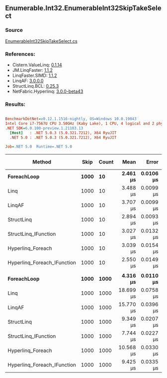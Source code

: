 ﻿## Enumerable.Int32.EnumerableInt32SkipTakeSelect

### Source
[EnumerableInt32SkipTakeSelect.cs](../LinqBenchmarks/Enumerable/Int32/EnumerableInt32SkipTakeSelect.cs)

### References:
- Cistern.ValueLinq: [0.1.14](https://www.nuget.org/packages/Cistern.ValueLinq/0.1.14)
- JM.LinqFaster: [1.1.2](https://www.nuget.org/packages/JM.LinqFaster/1.1.2)
- LinqFaster.SIMD: [1.1.2](https://www.nuget.org/packages/LinqFaster.SIMD/1.0.3)
- LinqAF: [3.0.0.0](https://www.nuget.org/packages/LinqAF/3.0.0.0)
- StructLinq.BCL: [0.25.3](https://www.nuget.org/packages/StructLinq.BCL/0.25.3)
- NetFabric.Hyperlinq: [3.0.0-beta43](https://www.nuget.org/packages/NetFabric.Hyperlinq/3.0.0-beta43)

### Results:
``` ini

BenchmarkDotNet=v0.12.1.1516-nightly, OS=Windows 10.0.19043
Intel Core i7-7567U CPU 3.50GHz (Kaby Lake), 1 CPU, 4 logical and 2 physical cores
.NET SDK=6.0.100-preview.1.21103.13
  [Host]   : .NET 5.0.3 (5.0.321.7212), X64 RyuJIT
  .NET 5.0 : .NET 5.0.3 (5.0.321.7212), X64 RyuJIT

Job=.NET 5.0  Runtime=.NET 5.0  

```
|                      Method | Skip | Count |      Mean |     Error |    StdDev | Ratio | RatioSD |  Gen 0 | Gen 1 | Gen 2 | Allocated |
|---------------------------- |----- |------ |----------:|----------:|----------:|------:|--------:|-------:|------:|------:|----------:|
|                 **ForeachLoop** | **1000** |    **10** |  **2.461 μs** | **0.0106 μs** | **0.0099 μs** |  **1.00** |    **0.00** | **0.0191** |     **-** |     **-** |      **40 B** |
|                        Linq | 1000 |    10 |  3.488 μs | 0.0099 μs | 0.0083 μs |  1.42 |    0.01 | 0.0992 |     - |     - |     208 B |
|                      LinqAF | 1000 |    10 |  3.707 μs | 0.0099 μs | 0.0083 μs |  1.51 |    0.00 | 0.0191 |     - |     - |      40 B |
|                  StructLinq | 1000 |    10 |  2.894 μs | 0.0093 μs | 0.0082 μs |  1.18 |    0.01 | 0.0610 |     - |     - |     128 B |
|        StructLinq_IFunction | 1000 |    10 |  3.027 μs | 0.0132 μs | 0.0110 μs |  1.23 |    0.01 | 0.0191 |     - |     - |      40 B |
|           Hyperlinq_Foreach | 1000 |    10 |  3.039 μs | 0.0154 μs | 0.0129 μs |  1.24 |    0.01 | 0.0191 |     - |     - |      40 B |
| Hyperlinq_Foreach_IFunction | 1000 |    10 |  2.550 μs | 0.0149 μs | 0.0139 μs |  1.04 |    0.01 | 0.0191 |     - |     - |      40 B |
|                             |      |       |           |           |           |       |         |        |       |       |           |
|                 **ForeachLoop** | **1000** |  **1000** |  **4.316 μs** | **0.0110 μs** | **0.0097 μs** |  **1.00** |    **0.00** | **0.0153** |     **-** |     **-** |      **40 B** |
|                        Linq | 1000 |  1000 | 18.699 μs | 0.0758 μs | 0.0672 μs |  4.33 |    0.02 | 0.0916 |     - |     - |     208 B |
|                      LinqAF | 1000 |  1000 | 15.770 μs | 0.0396 μs | 0.0309 μs |  3.65 |    0.01 |      - |     - |     - |      40 B |
|                  StructLinq | 1000 |  1000 |  9.349 μs | 0.0207 μs | 0.0173 μs |  2.17 |    0.01 | 0.0610 |     - |     - |     128 B |
|        StructLinq_IFunction | 1000 |  1000 |  7.744 μs | 0.0227 μs | 0.0190 μs |  1.79 |    0.00 | 0.0153 |     - |     - |      40 B |
|           Hyperlinq_Foreach | 1000 |  1000 | 10.568 μs | 0.0330 μs | 0.0276 μs |  2.45 |    0.01 | 0.0153 |     - |     - |      40 B |
| Hyperlinq_Foreach_IFunction | 1000 |  1000 |  9.425 μs | 0.0335 μs | 0.0280 μs |  2.18 |    0.01 | 0.0153 |     - |     - |      40 B |
